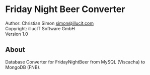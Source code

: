 Friday Night Beer Converter
===========================

Author: Christian Simon <simon@illucit.com>  
Copyright: illucIT Software GmbH  
Version 1.0

About
-----

Database Converter for FridayNightBeer from MySQL (Viscacha) to MongoDB (FNB).